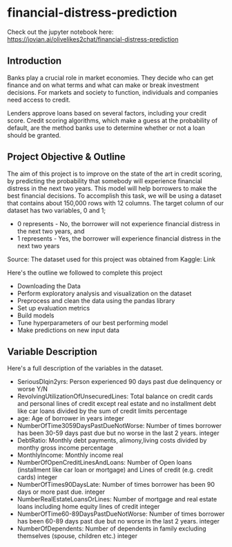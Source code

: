 # financial-distress-prediction

Check out the jupyter notebook here: https://jovian.ai/olivelikes2chat/financial-distress-prediction

## Introduction
Banks play a crucial role in market economies. They decide who can get finance and on what terms and what can make or break investment decisions. For markets and society to function, individuals and companies need access to credit.

Lenders approve loans based on several factors, including your credit score. Credit scoring algorithms, which make a guess at the probability of default, are the method banks use to determine whether or not a loan should be granted.

## Project Objective & Outline
The aim of this project is to improve on the state of the art in credit scoring, by predicting the probability that somebody will experience financial distress in the next two years. This model will help borrowers to make the best financial decisions. To accomplish this task, we will be using a dataset that contains about 150,000 rows with 12 columns. The target column of our dataset has two variables, 0 and 1;

* 0 represents - No, the borrower will not experience financial distress in the next two years, and
* 1 represents - Yes, the borrower will experience financial distress in the next two years

Source: The dataset used for this project was obtained from Kaggle: Link

Here's the outline we followed to complete this project

* Downloading the Data
* Perform exploratory analysis and visualization on the dataset
* Preprocess and clean the data using the pandas library
* Set up evaluation metrics
* Build models
* Tune hyperparameters of our best performing model
* Make predictions on new input data

## Variable Description
Here's a full description of the variables in the dataset.

* SeriousDlqin2yrs: Person experienced 90 days past due delinquency or worse Y/N
* RevolvingUtilizationOfUnsecuredLines: Total balance on credit cards and personal lines of credit except real estate and no installment debt like car loans divided by the sum of credit limits percentage
* age: Age of borrower in years integer
* NumberOfTime3059DaysPastDueNotWorse: Number of times borrower has been 30-59 days past due but no worse in the last 2 years. integer
* DebtRatio: Monthly debt payments, alimony,living costs divided by monthy gross income percentage
* MonthlyIncome: Monthly income real
* NumberOfOpenCreditLinesAndLoans: Number of Open loans (installment like car loan or mortgage) and Lines of credit (e.g. credit cards) integer
* NumberOfTimes90DaysLate: Number of times borrower has been 90 days or more past due. integer
* NumberRealEstateLoansOrLines: Number of mortgage and real estate loans including home equity lines of credit integer
* NumberOfTime60-89DaysPastDueNotWorse: Number of times borrower has been 60-89 days past due but no worse in the last 2 years. integer
* NumberOfDependents: Number of dependents in family excluding themselves (spouse, children etc.) integer
